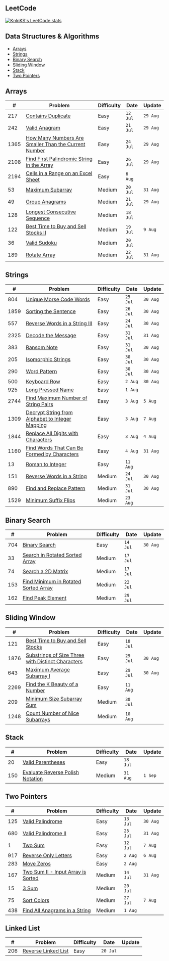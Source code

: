 ## LeetCode

[![KnlnKS's LeetCode stats](https://leetcode-stats-six.vercel.app/?username=joshdavidang)](https://github.com/KnlnKS/leetcode-stats)

## Data Structures & Algorithms

- [Arrays](https://github.com/joshuadavidang/data-structures-and-algorithms#arrays)
- [Strings](https://github.com/joshuadavidang/data-structures-and-algorithms#strings)
- [Binary Search](https://github.com/joshuadavidang/data-structures-and-algorithms#binary-search)
- [Sliding Window](https://github.com/joshuadavidang/data-structures-and-algorithms#sliding-window)
- [Stack](https://github.com/joshuadavidang/data-structures-and-algorithms#stack)
- [Two Pointers](https://github.com/joshuadavidang/data-structures-and-algorithms#two-pointers)

## Arrays

| #    | Problem                                                                                                                                     | Difficulty | Date     | Update   |
| ---- | ------------------------------------------------------------------------------------------------------------------------------------------- | ---------- | -------- | -------- |
| 217  | [Contains Duplicate](https://leetcode.com/problems/contains-duplicate/)                                                                     | Easy       | `12 Jul` | `29 Aug` |
| 242  | [Valid Anagram](https://leetcode.com/problems/valid-anagram/)                                                                               | Easy       | `21 Jul` | `29 Aug` |
| 1365 | [How Many Numbers Are Smaller Than the Current Number](https://leetcode.com/problems/how-many-numbers-are-smaller-than-the-current-number/) | Easy       | `24 Jul` | `29 Aug` |
| 2108 | [Find First Palindromic String in the Array](https://leetcode.com/problems/find-first-palindromic-string-in-the-array/)                     | Easy       | `26 Jul` | `29 Aug` |
| 2194 | [Cells in a Range on an Excel Sheet](https://leetcode.com/problems/cells-in-a-range-on-an-excel-sheet/)                                     | Easy       | `6 Aug`  |          |
| 53   | [Maximum Subarray](https://leetcode.com/problems/maximum-subarray/)                                                                         | Medium     | `20 Jul` | `31 Aug` |
| 49   | [Group Anagrams](https://leetcode.com/problems/group-anagrams/)                                                                             | Medium     | `21 Jul` | `29 Aug` |
| 128  | [Longest Consecutive Sequence](https://leetcode.com/problems/longest-consecutive-sequence/)                                                 | Medium     | `18 Jul` |
| 122  | [Best Time to Buy and Sell Stocks II](https://leetcode.com/problems/best-time-to-buy-and-sell-stock-ii/)                                    | Medium     | `19 Jul` | `9 Aug`  |
| 36   | [Valid Sudoku](https://leetcode.com/problems/valid-sudoku/)                                                                                 | Medium     | `20 Jul` |
| 189  | [Rotate Array](https://leetcode.com/problems/rotate-array/)                                                                                 | Medium     | `22 Jul` | `31 Aug` |

## Strings

| #    | Problem                                                                                                                           | Difficulty | Date     | Update   |
| ---- | --------------------------------------------------------------------------------------------------------------------------------- | ---------- | -------- | -------- |
| 804  | [Unique Morse Code Words](https://leetcode.com/problems/unique-morse-code-words/)                                                 | Easy       | `25 Jul` | `30 Aug` |
| 1859 | [Sorting the Sentence](https://leetcode.com/problems/sorting-the-sentence/)                                                       | Easy       | `26 Jul` | `30 Aug` |
| 557  | [Reverse Words in a String III](https://leetcode.com/problems/reverse-words-in-a-string-iii/)                                     | Easy       | `24 Jul` | `30 Aug` |
| 2325 | [Decode the Message](https://leetcode.com/problems/decode-the-message/)                                                           | Easy       | `31 Jul` | `31 Aug` |
| 383  | [Ransom Note](https://leetcode.com/problems/ransom-note/)                                                                         | Easy       | `31 Jul` | `30 Aug` |
| 205  | [Isomorphic Strings](https://leetcode.com/problems/isomorphic-strings/)                                                           | Easy       | `30 Jul` | `30 Aug` |
| 290  | [Word Pattern](https://leetcode.com/problems/word-pattern)                                                                        | Easy       | `30 Jul` | `30 Aug` |
| 500  | [Keyboard Row](https://leetcode.com/problems/keyboard-row/)                                                                       | Easy       | `2 Aug`  | `30 Aug` |
| 925  | [Long Pressed Name](https://leetcode.com/problems/long-pressed-name/)                                                             | Easy       | `1 Aug`  |
| 2744 | [Find Maximum Number of String Pairs](https://leetcode.com/problems/find-maximum-number-of-string-pairs)                          | Easy       | `3 Aug`  | `5 Aug`  |
| 1309 | [Decrypt String from Alphabet to Integer Mapping](https://leetcode.com/problems/decrypt-string-from-alphabet-to-integer-mapping/) | Easy       | `3 Aug`  | `7 Aug`  |
| 1844 | [Replace All Digits with Characters](https://leetcode.com/problems/replace-all-digits-with-characters/)                           | Easy       | `3 Aug`  | `4 Aug`  |
| 1160 | [Find Words That Can Be Formed by Characters](https://leetcode.com/problems/find-words-that-can-be-formed-by-characters)          | Easy       | `4 Aug`  | `31 Aug` |
| 13   | [Roman to Integer](https://leetcode.com/problems/roman-to-integer/)                                                               | Easy       | `11 Aug` |          |
| 151  | [Reverse Words in a String](https://leetcode.com/problems/reverse-words-in-a-string/)                                             | Medium     | `24 Jul` | `30 Aug` |
| 890  | [Find and Replace Pattern](https://leetcode.com/problems/find-and-replace-pattern/)                                               | Medium     | `31 Jul` | `30 Aug` |
| 1529 | [Minimum Suffix Flips](https://leetcode.com/problems/minimum-suffix-flips)                                                        | Medium     | `23 Aug` |

## Binary Search

| #   | Problem                                                                                                     | Difficulty | Date     | Update   |
| --- | ----------------------------------------------------------------------------------------------------------- | ---------- | -------- | -------- |
| 704 | [Binary Search](https://leetcode.com/problems/binary-search/)                                               | Easy       | `14 Jul` | `30 Aug` |
| 33  | [Search in Rotated Sorted Array](https://leetcode.com/problems/search-in-rotated-sorted-array/)             | Medium     | `17 Jul` |
| 74  | [Search a 2D Matrix](https://leetcode.com/problems/search-a-2d-matrix/)                                     | Medium     | `17 Jul` |
| 153 | [Find Minimum in Rotated Sorted Array](https://leetcode.com/problems/find-minimum-in-rotated-sorted-array/) | Medium     | `22 Jul` |
| 162 | [Find Peak Element](https://leetcode.com/problems/find-peak-element/)                                       | Medium     | `29 Jul` |

## Sliding Window

| #    | Problem                                                                                                                               | Difficulty | Date     | Update   |
| ---- | ------------------------------------------------------------------------------------------------------------------------------------- | ---------- | -------- | -------- |
| 121  | [Best Time to Buy and Sell Stocks](https://leetcode.com/problems/best-time-to-buy-and-sell-stock/)                                    | Easy       | `18 Jul` |
| 1876 | [Substrings of Size Three with Distinct Characters](https://leetcode.com/problems/substrings-of-size-three-with-distinct-characters/) | Easy       | `29 Jul` | `30 Aug` |
| 643  | [Maximum Average Subarray I](https://leetcode.com/problems/maximum-average-subarray-i/)                                               | Easy       | `29 Jul` | `30 Aug` |
| 2269 | [Find the K Beauty of a Number](https://leetcode.com/problems/find-the-k-beauty-of-a-number/)                                         | Easy       | `11 Aug` |          |
| 209  | [Minimum Size Subarray Sum](https://leetcode.com/problems/minimum-size-subarray-sum/)                                                 | Medium     | `30 Jul` |
| 1248 | [Count Number of Nice Subarrays](https://leetcode.com/problems/count-number-of-nice-subarrays/)                                       | Medium     | `10 Aug` |

## Stack

| #   | Problem                                                                                              | Difficulty | Date     | Update  |
| --- | ---------------------------------------------------------------------------------------------------- | ---------- | -------- | ------- |
| 20  | [Valid Parentheses](https://leetcode.com/problems/valid-parentheses/)                                | Easy       | `18 Jul` |
| 150 | [Evaluate Reverse Polish Notation ](https://leetcode.com/problems/evaluate-reverse-polish-notation/) | Medium     | `31 Aug` | `1 Sep` |

## Two Pointers

| #   | Problem                                                                                               | Difficulty | Date     | Update   |
| --- | ----------------------------------------------------------------------------------------------------- | ---------- | -------- | -------- |
| 125 | [Valid Palindrome](https://leetcode.com/problems/valid-palindrome/)                                   | Easy       | `13 Jul` | `30 Aug` |
| 680 | [Valid Palindrome II](https://leetcode.com/problems/valid-palindrome-ii/)                             | Easy       | `25 Jul` | `31 Aug` |
| 1   | [Two Sum](https://leetcode.com/problems/two-sum/)                                                     | Easy       | `12 Jul` | `7 Aug`  |
| 917 | [Reverse Only Letters](https://leetcode.com/problems/reverse-only-letters/)                           | Easy       | `2 Aug`  | `6 Aug`  |
| 283 | [Move Zeros](https://leetcode.com/problems/move-zeroes/)                                              | Easy       | `2 Aug`  |
| 167 | [Two Sum II - Input Array is Sorted](https://leetcode.com/problems/two-sum-ii-input-array-is-sorted/) | Medium     | `14 Jul` | `31 Aug` |
| 15  | [3 Sum](https://leetcode.com/problems/3sum/)                                                          | Medium     | `20 Jul` |
| 75  | [Sort Colors](https://leetcode.com/problems/sort-colors/)                                             | Medium     | `27 Jul` | `7 Aug`  |
| 438 | [Find All Anagrams in a String](https://leetcode.com/problems/find-all-anagrams-in-a-string/)         | Medium     | `1 Aug`  |

## Linked List

| #   | Problem                                                                   | Difficulty | Date     | Update |
| --- | ------------------------------------------------------------------------- | ---------- | -------- | ------ |
| 206 | [Reverse Linked List](https://leetcode.com/problems/reverse-linked-list/) | Easy       | `20 Jul` |
